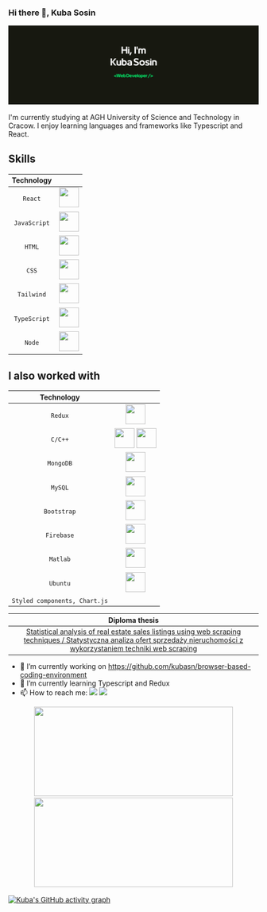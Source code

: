 ### Hi there 👋, Kuba Sosin
![](https://github.com/kubasn/kubasn/blob/main/logo1.png)

I'm currently studying at AGH University of Science and Technology in Cracow. I enjoy learning languages and frameworks like Typescript and React.

## Skills

| Technology |  |
| :---: | :---: |
| `React` | <img src="https://cdn.jsdelivr.net/gh/devicons/devicon/icons/react/react-original.svg" height="40" width="40"/> |
| `JavaScript` | <img src="https://cdn.jsdelivr.net/gh/devicons/devicon/icons/javascript/javascript-original.svg" height="40" width="40" /> |
| `HTML` | <img src="https://cdn.jsdelivr.net/gh/devicons/devicon/icons/html5/html5-original.svg" height="40" width="40" /> |
| `CSS` | <img src="https://cdn.jsdelivr.net/gh/devicons/devicon/icons/css3/css3-original.svg" height="40" width="40" /> |
| `Tailwind` | <img src="https://cdn.jsdelivr.net/gh/devicons/devicon/icons/tailwindcss/tailwindcss-original-wordmark.svg" height="40" width="40" /> |
| `TypeScript` | <img src="https://cdn.jsdelivr.net/gh/devicons/devicon/icons/typescript/typescript-original.svg" height="40" width="40" /> |
| `Node` | <img src="https://cdn.jsdelivr.net/gh/devicons/devicon/icons/nodejs/nodejs-original.svg" height="40" width="40" /> |

## I also worked with

| Technology |  |
| :---: | :---: |
| `Redux` | <img src="https://cdn.jsdelivr.net/gh/devicons/devicon/icons/redux/redux-original.svg" height="40" width="40" />     |
| `C/C++` | <img src="https://cdn.jsdelivr.net/gh/devicons/devicon/icons/c/c-original.svg" height="40" width="40" /> <img src="https://cdn.jsdelivr.net/gh/devicons/devicon/icons/cplusplus/cplusplus-original.svg" height="40" width="40" />    |
| `MongoDB` | <img src="https://cdn.jsdelivr.net/gh/devicons/devicon/icons/mongodb/mongodb-original-wordmark.svg" height="40" width="40" /> |
| `MySQL` | <img src="https://cdn.jsdelivr.net/gh/devicons/devicon/icons/mysql/mysql-original-wordmark.svg" height="40" width="40" /> |
| `Bootstrap` | <img src="https://cdn.jsdelivr.net/gh/devicons/devicon/icons/bootstrap/bootstrap-original-wordmark.svg" height="40" width="40" /> |
| `Firebase` | <img src="https://cdn.jsdelivr.net/gh/devicons/devicon/icons/firebase/firebase-plain-wordmark.svg" height="40" width="40" /> |
| `Matlab` | <img src="https://cdn.jsdelivr.net/gh/devicons/devicon/icons/matlab/matlab-original.svg" height="40" width="40" /> |
| `Ubuntu` | <img src="https://cdn.jsdelivr.net/gh/devicons/devicon/icons/ubuntu/ubuntu-plain-wordmark.svg" height="40" width="40" /> |
| `Styled components, Chart.js` | |

| Diploma thesis |
| :---: |
|  <a href="https://github.com/kubasn/praca-inzynierska-engineer-thesis-"> Statistical analysis of real estate sales listings using web scraping techniques / Statystyczna analiza ofert sprzedaży nieruchomości z wykorzystaniem techniki web scraping </a>   |

          
- 🔭 I’m currently working on https://github.com/kubasn/browser-based-coding-environment 
- 🌱 I’m currently learning Typescript and Redux
- 📫 How to reach me: <a href = "mailto:sosinkuba@gmail.com"><img src="https://img.shields.io/badge/-Gmail-%23333?style=for-the-badge&logo=gmail&logoColor=white" target="_blank"></a> <a href="https://www.linkedin.com/in/jakub-sosin-6a3866242/" target="_blank"><img src="https://img.shields.io/badge/-LinkedIn-%230077B5?style=for-the-badge&logo=linkedin&logoColor=white" target="_blank"></a> 



<div align="center">
  <a href="https://github.com/kubasn">
  <img height="180" width="400" src="https://github-readme-stats.vercel.app/api?username=kubasn&show_icons=true&theme=tokyonight&include_all_commits=true&count_private=true"/>
  <img height="180" width="400" src="https://github-readme-stats.vercel.app/api/top-langs/?username=kubasn&layout=compact&langs_count=7&theme=tokyonight"/>
</div>

[![Kuba's GitHub activity graph](https://activity-graph.herokuapp.com/graph?username=kubasn&&theme=xcode)](https://github.com/kubasn)


